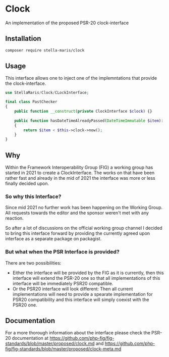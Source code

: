 # Clock

An implementation of the proposed PSR-20 clock-interface

## Installation

```bash
composer require stella-maris/clock
```

## Usage

This interface allows one to inject one of the implemntations that provide the
clock-interface.

```php
use StellaMaris/Clock/CLockInterface;

final class PastChecker
{
    public function __construct(private ClockInterface $clock) {}
    
    public function hasDateTimeAlreadyPassed(DateTimeImmutable $item): bool
    {
        return $item < $this->clock->now();
    }
}
```

## Why

Within the Framework Interoperability Group (FIG) a working group has started in 2021 to
create a ClockInterface. The works on that have been rather fast and already in the mid of
2021 the interface was more or less finally decided upon.

### So why this Interface?

Since mid 2021 no further work has been happening on the Working Group. All requests towards
the editor and the sponsor weren't met with any reaction.

So after a lot of discussions on the official working group channel I decided to bring this
interface forward by providing the currently agreed upon interface as a separate package
on packagist.

### But what when the PSR Interface is provided?

There are two possibilities:

* Either the interface will be provided by the FIG as it is currently,
  then this interface will extend the PSR-20 one so that all implementations of this
  interface will be immediately PSR20 compatible.
* Or the PSR20 interface will look different: Then all current implementations will
  need to provide a spearate implementation for PSR20 compatibility and this interface will
  simply coexist with the PSR20 one.

## Documentation

For a more thorough information about the interface please check the PSR-20 documentation
at https://github.com/php-fig/fig-standards/blob/master/proposed/clock.md and
https://github.com/php-fig/fig-standards/blob/master/proposed/clock-meta.md

